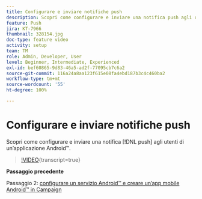 ```yaml
---
title: Configurare e inviare notifiche push
description: Scopri come configurare e inviare una notifica push agli utenti di app Android™.
feature: Push
jira: KT-7966
thumbnail: 328154.jpg
doc-type: feature video
activity: setup
team: TM
role: Admin, Developer, User
level: Beginner, Intermediate, Experienced
exl-id: bef60865-9d83-46a5-ad2f-77095cb7c6a2
source-git-commit: 116a24a8aa123f615e08fa4ebd187b3c4c460ba2
workflow-type: tm+mt
source-wordcount: '55'
ht-degree: 100%

---
```


# Configurare e inviare notifiche push

Scopri come configurare e inviare una notifica [!DNL push] agli utenti di un’applicazione Android™.

>[!VIDEO](https://video.tv.adobe.com/v/340724?quality=12&learn=on&captions=ita){transcript=true}

**Passaggio precedente**

Passaggio 2: [configurare un servizio Android™ e creare un’app mobile Android™ in Campaign](/help/tutorial-get-started-with-push-notifications-for-android/configure-an-android-service-in-campaign.md)
